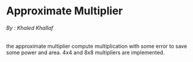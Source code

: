 # Approximate Multiplier
###### By : Khaled Khallaf
the approximate multiplier compute multiplication with some error to save some power and area. 4x4 and 8x8 multipliers are implemented.
